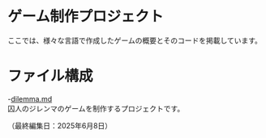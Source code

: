 # ゲーム制作プロジェクト
ここでは、様々な言語で作成したゲームの概要とそのコードを掲載しています。

# ファイル構成
-[dilemma.md](dilemma.md/) <br>
囚人のジレンマのゲームを制作するプロジェクトです。

（最終編集日：2025年6月8日）
